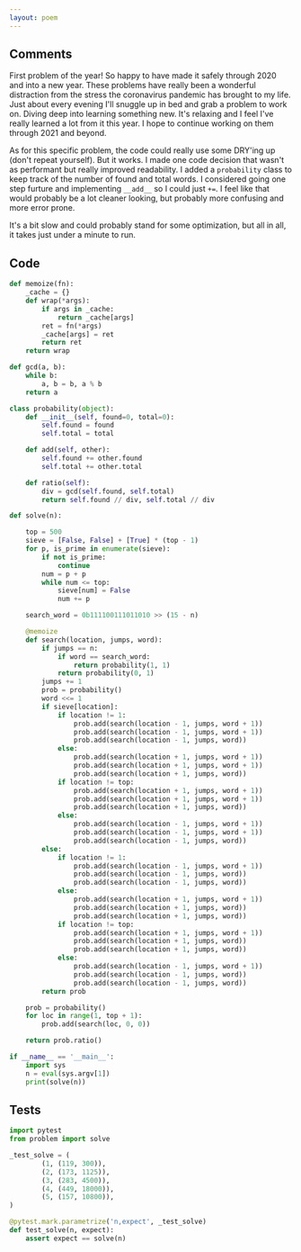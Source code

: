 ```yaml
---
layout: poem
---
```


## Comments

First problem of the year!  So happy to have made it safely through 2020 and
into a new year.  These problems have really been a wonderful distraction from
the stress the coronavirus pandemic has brought to my life.  Just about every
evening I'll snuggle up in bed and grab a problem to work on.  Diving deep into
learning something new.  It's relaxing and I feel I've really learned a lot
from it this year.  I hope to continue working on them through 2021 and beyond.

As for this specific problem, the code could really use some DRY'ing up (don't
repeat yourself).  But it works.  I made one code decision that wasn't as
performant but really improved readability.  I added a `probability` class to
keep track of the number of found and total words.  I considered going one step
furture and implementing `__add__` so I could just `+=`.  I feel like that
would probably be a lot cleaner looking, but probably more confusing and more
error prone.

It's a bit slow and could probably stand for some optimization, but all in all,
it takes just under a minute to run.

## Code

```python
def memoize(fn):
    _cache = {}
    def wrap(*args):
        if args in _cache:
            return _cache[args]
        ret = fn(*args)
        _cache[args] = ret
        return ret
    return wrap

def gcd(a, b):
    while b:
        a, b = b, a % b
    return a

class probability(object):
    def __init__(self, found=0, total=0):
        self.found = found
        self.total = total

    def add(self, other):
        self.found += other.found
        self.total += other.total

    def ratio(self):
        div = gcd(self.found, self.total)
        return self.found // div, self.total // div

def solve(n):

    top = 500
    sieve = [False, False] + [True] * (top - 1)
    for p, is_prime in enumerate(sieve):
        if not is_prime:
            continue
        num = p + p
        while num <= top:
            sieve[num] = False
            num += p

    search_word = 0b111100111011010 >> (15 - n)

    @memoize
    def search(location, jumps, word):
        if jumps == n:
            if word == search_word:
                return probability(1, 1)
            return probability(0, 1)
        jumps += 1
        prob = probability()
        word <<= 1
        if sieve[location]:
            if location != 1:
                prob.add(search(location - 1, jumps, word + 1))
                prob.add(search(location - 1, jumps, word + 1))
                prob.add(search(location - 1, jumps, word))
            else:
                prob.add(search(location + 1, jumps, word + 1))
                prob.add(search(location + 1, jumps, word + 1))
                prob.add(search(location + 1, jumps, word))
            if location != top:
                prob.add(search(location + 1, jumps, word + 1))
                prob.add(search(location + 1, jumps, word + 1))
                prob.add(search(location + 1, jumps, word))
            else:
                prob.add(search(location - 1, jumps, word + 1))
                prob.add(search(location - 1, jumps, word + 1))
                prob.add(search(location - 1, jumps, word))
        else:
            if location != 1:
                prob.add(search(location - 1, jumps, word + 1))
                prob.add(search(location - 1, jumps, word))
                prob.add(search(location - 1, jumps, word))
            else:
                prob.add(search(location + 1, jumps, word + 1))
                prob.add(search(location + 1, jumps, word))
                prob.add(search(location + 1, jumps, word))
            if location != top:
                prob.add(search(location + 1, jumps, word + 1))
                prob.add(search(location + 1, jumps, word))
                prob.add(search(location + 1, jumps, word))
            else:
                prob.add(search(location - 1, jumps, word + 1))
                prob.add(search(location - 1, jumps, word))
                prob.add(search(location - 1, jumps, word))
        return prob

    prob = probability()
    for loc in range(1, top + 1):
        prob.add(search(loc, 0, 0))

    return prob.ratio()

if __name__ == '__main__':
    import sys
    n = eval(sys.argv[1])
    print(solve(n))
```

## Tests

```python
import pytest
from problem import solve

_test_solve = (
        (1, (119, 300)),
        (2, (173, 1125)),
        (3, (283, 4500)),
        (4, (449, 18000)),
        (5, (157, 10800)),
)

@pytest.mark.parametrize('n,expect', _test_solve)
def test_solve(n, expect):
    assert expect == solve(n)
```
